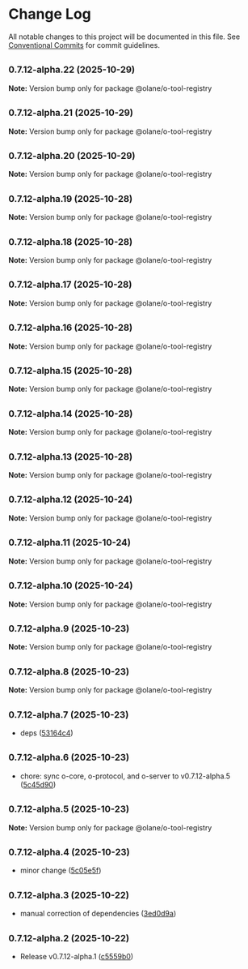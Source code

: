# Change Log

All notable changes to this project will be documented in this file.
See [Conventional Commits](https://conventionalcommits.org) for commit guidelines.

## <small>0.7.12-alpha.22 (2025-10-29)</small>

**Note:** Version bump only for package @olane/o-tool-registry

## <small>0.7.12-alpha.21 (2025-10-29)</small>

**Note:** Version bump only for package @olane/o-tool-registry

## <small>0.7.12-alpha.20 (2025-10-29)</small>

**Note:** Version bump only for package @olane/o-tool-registry

## <small>0.7.12-alpha.19 (2025-10-28)</small>

**Note:** Version bump only for package @olane/o-tool-registry

## <small>0.7.12-alpha.18 (2025-10-28)</small>

**Note:** Version bump only for package @olane/o-tool-registry

## <small>0.7.12-alpha.17 (2025-10-28)</small>

**Note:** Version bump only for package @olane/o-tool-registry

## <small>0.7.12-alpha.16 (2025-10-28)</small>

**Note:** Version bump only for package @olane/o-tool-registry

## <small>0.7.12-alpha.15 (2025-10-28)</small>

**Note:** Version bump only for package @olane/o-tool-registry

## <small>0.7.12-alpha.14 (2025-10-28)</small>

**Note:** Version bump only for package @olane/o-tool-registry

## <small>0.7.12-alpha.13 (2025-10-28)</small>

**Note:** Version bump only for package @olane/o-tool-registry

## <small>0.7.12-alpha.12 (2025-10-24)</small>

**Note:** Version bump only for package @olane/o-tool-registry

## <small>0.7.12-alpha.11 (2025-10-24)</small>

**Note:** Version bump only for package @olane/o-tool-registry

## <small>0.7.12-alpha.10 (2025-10-24)</small>

**Note:** Version bump only for package @olane/o-tool-registry

## <small>0.7.12-alpha.9 (2025-10-23)</small>

**Note:** Version bump only for package @olane/o-tool-registry

## <small>0.7.12-alpha.8 (2025-10-23)</small>

**Note:** Version bump only for package @olane/o-tool-registry

## <small>0.7.12-alpha.7 (2025-10-23)</small>

- deps ([53164c4](https://github.com/olane-labs/olane/commit/53164c4))

## <small>0.7.12-alpha.6 (2025-10-23)</small>

- chore: sync o-core, o-protocol, and o-server to v0.7.12-alpha.5 ([5c45d90](https://github.com/olane-labs/olane/commit/5c45d90))

## <small>0.7.12-alpha.5 (2025-10-23)</small>

**Note:** Version bump only for package @olane/o-tool-registry

## <small>0.7.12-alpha.4 (2025-10-23)</small>

- minor change ([5c05e5f](https://github.com/olane-labs/olane/commit/5c05e5f))

## <small>0.7.12-alpha.3 (2025-10-22)</small>

- manual correction of dependencies ([3ed0d9a](https://github.com/olane-labs/olane/commit/3ed0d9a))

## <small>0.7.12-alpha.2 (2025-10-22)</small>

- Release v0.7.12-alpha.1 ([c5559b0](https://github.com/olane-labs/olane/commit/c5559b0))

